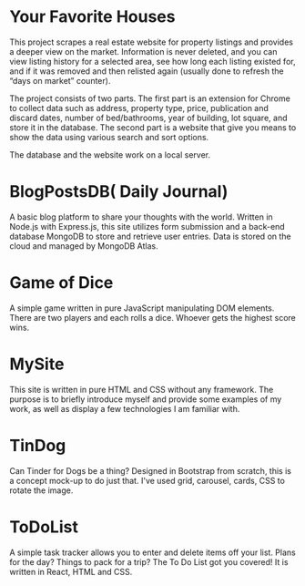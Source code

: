 # Your Favorite Houses
This project scrapes a real estate website for property listings and provides a deeper view on the market. Information is never deleted, and you can view listing history for a selected area, see how long each listing existed for, and if it was removed and then relisted again (usually done to refresh the “days on market” counter). 

The project consists of two parts. The first part is an extension for Chrome to collect data such as address, property type, price, publication and discard dates, number of bed/bathrooms, year of building, lot square, and store it in the database. The second part is a website that give you means to show the data using various search and sort options.

The database and the website work on a local server.

# BlogPostsDB( Daily Journal)  
A basic blog platform to share your thoughts with the world. Written in Node.js with Express.js, this site utilizes form submission and a back-end database MongoDB to store and retrieve user entries. Data is stored on the cloud and managed by MongoDB Atlas.
 
 # Game of Dice
 A simple game written in pure JavaScript manipulating DOM elements. There are two players and each rolls a dice. Whoever gets the highest score wins.
 
 # MySite
 This site is written in pure HTML and CSS without any framework. The purpose is to briefly introduce myself and provide some examples of my work, as well as display a few technologies I am familiar with.
      
 # TinDog
 Can Tinder for Dogs be a thing? Designed in Bootstrap from scratch, this is a concept mock-up to do just that. I've used grid, carousel, cards, CSS to rotate the image.     
      
 # ToDoList
 A simple task tracker allows you to enter and delete items off your list. Plans for the day? Things to pack for a trip? The To Do List got you covered! It is written in React, HTML and CSS.

